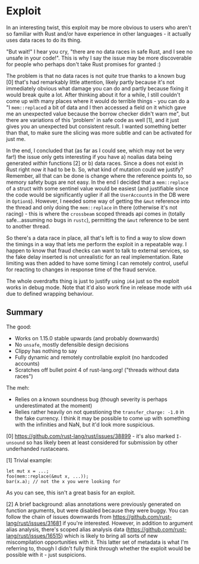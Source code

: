 Exploit
=======

In an interesting twist, this exploit may be more obvious to users who aren't
so familiar with Rust and/or have experience in other languages - it actually
uses data races to do its thing.

"But wait!" I hear you cry, "there are no data races in safe Rust, and I see
no unsafe in your code!". This is why I say the issue may be more discoverable
for people who perhaps don't take Rust promises for granted :)

The problem is that no data races is not *quite* true thanks to a known bug [0]
that's had remarkably little attention, likely partly because it's not
immediately obvious what damage you can do and partly because fixing it would
break quite a lot. After thinking about it for a while, I still couldn't
come up with many places where it would do terrible things - you can do a
"I `mem::replace`d a bit of data and I then accessed a field on it which gave
me an unexpected value because the borrow checker didn't warn me", but there
are variations of this 'problem' in safe code as well [1], and it just gives you
an unexpected but consistent result. I wanted something better than that, to
make sure the slicing was more subtle and can be activated for just me.

In the end, I concluded that (as far as I could see, which may not be very far!)
the issue only gets interesting if you have a) noalias data being generated
*within* functions [2] or b) data races. Since a does not exist in Rust right now
it had to be b. So, what kind of mutation could we justify? Remember, all that
can be done is change where the reference points to, so memory safety bugs are
not easy. In the end I decided that a `mem::replace` of a struct with some
sentinel value would be easiest (and justifiable since the code would be
significantly uglier if all the `UserAccount`s in the DB were in `Option`s).
However, I needed some way of getting the `&mut` reference into the thread and
only doing the `mem::replace` in there (otherwise it's not racing) - this is
where the `crossbeam` scoped threads api comes in (totally safe...assuming no
bugs in `rustc`), permitting the `&mut` reference to be sent to another thread.

So there's a data race in place, all that's left is to find a way to slow down
the timings in a way that lets me perform the exploit in a repeatable way. I
happen to know that fraud checks can want to talk to external services, so
the fake delay inserted is not unrealistic for an real implementation. Rate
limiting was then added to have some timing I can remotely control, useful for
reacting to changes in response time of the fraud service.

The whole overdrafts thing is just to justify using `i64` just so the exploit
works in debug mode. Note that it'd also work fine in release mode with `u64` due
to defined wrapping behaviour.

Summary
-------

The good:

 - Works on 1.15.0 stable upwards (and probably downwards)
 - No `unsafe`, mostly defensible design decisions
 - Clippy has nothing to say
 - Fully dynamic and remotely controllable exploit (no hardcoded accounts)
 - Scratches off bullet point 4 of rust-lang.org! ("threads without data races")

The meh:

 - Relies on a known soundness bug (though severity is perhaps underestimated
   at the moment)
 - Relies rather heavily on not questioning the `transfer_charge: -1.0` in the
   fake currency. I think it may be possible to come up with something with the
   infinities and NaN, but it'd look more suspicious.

[0] https://github.com/rust-lang/rust/issues/38899 - it's also marked `I-unsound`
so has likely been at least considered for submission by other underhanded
rustaceans.

[1] Trivial example:
```
let mut x = ...;
foo(mem::replace(&mut x, ...));
bar(x.a); // not the x you were looking for
```
As you can see, this isn't a great basis for an exploit.

[2] A brief background: alias annotations were previously generated on function
arguments, but were disabled because they were buggy. You can follow the chain
of issues downwards from https://github.com/rust-lang/rust/issues/31681 if
you're interested. However, in addition to argument alias analysis, there's
scoped alias analysis data (https://github.com/rust-lang/rust/issues/16515)
which is likely to bring all sorts of new miscompilation opportunities with it.
This latter set of metadata is what I'm referring to, though I didn't fully
think through whether the exploit would be possible with it - just suspicions.
